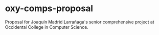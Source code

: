 # oxy-comps-proposal
Proposal for Joaquín Madrid Larrañaga's senior comprehensive project at Occidental College in Computer Science.
